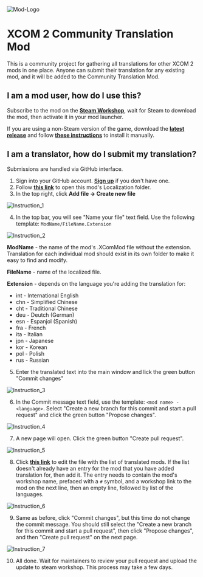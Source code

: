 ![Mod-Logo](https://raw.githubusercontent.com/Iridar/X2CommunityTranslation/main/Img/ModPreview_512.jpg)

# XCOM 2 Community Translation Mod

This is a community project for gathering all translations for other XCOM 2 mods in one place. Anyone can submit their translation for any existing mod, and it will be added to the Community Translation Mod.

## I am a mod user, how do I use this?

Subscribe to the mod on the **[Steam Workshop](https://steamcommunity.com/sharedfiles/filedetails/?id=3000755533)**, wait for Steam to download the mod, then activate it in your mod launcher.

If you are using a non-Steam version of the game, download the **[latest release](https://github.com/Iridar/X2CommunityTranslation/releases/latest)** and follow **[these instructions](https://www.reddit.com/r/xcom2mods/wiki/index/download_mods#wiki_how_to_install_mods_manually)** to install it manually.

## I am a translator, how do I submit my translation?

Submissions are handled via GitHub interface.

1. Sign into your GitHub account. **[Sign up](https://github.com/join)** if you don't have one.
2. Follow **[this link](https://github.com/Iridar/X2CommunityTranslation/tree/main/X2CommunityTranslation/Localization)** to open this mod's Localization folder.
3. In the top right, click **Add file -> Create new file**

![Instruction_1](https://raw.githubusercontent.com/Iridar/X2CommunityTranslation/main/Img/Instruction_1.png)

4. In the top bar, you will see "Name your file" text field. Use the following template: `ModName/FileName.Extension`

![Instruction_2](https://raw.githubusercontent.com/Iridar/X2CommunityTranslation/main/Img/Instruction_2.png)

**ModName** - the name of the mod's .XComMod file without the extension. Translation for each individual mod should exist in its own folder to make it easy to find and modify.

**FileName** - name of the localized file.

**Extension** - depends on the language you're adding the translation for:

* int - International English
* chn - Simplified Chinese
* cht - Traditional Chinese
* deu - Deutch (German)
* esn - Espanjol (Spanish)
* fra - French
* ita - Italian
* jpn - Japanese
* kor - Korean
* pol - Polish
* rus - Russian

5. Enter the translated text into the main window and lick the green button "Commit changes"

![Instruction_3](https://raw.githubusercontent.com/Iridar/X2CommunityTranslation/main/Img/Instruction_3.png)

6. In the Commit message text field, use the template: `<mod name> - <language>`. Select "Create a new branch for this commit and start a pull request" and click the green button "Propose changes".

![Instruction_4](https://raw.githubusercontent.com/Iridar/X2CommunityTranslation/main/Img/Instruction_4.png)

7. A new page will open. Click the green button "Create pull request".

![Instruction_5](https://raw.githubusercontent.com/Iridar/X2CommunityTranslation/main/Img/Instruction_5a.png)

8. Click **[this link](https://github.com/Iridar/X2CommunityTranslation/edit/main/List_of_translated_mods.md)** to edit the file with the list of translated mods.
If the list doesn't already have an entry for the mod that you have added translation for, then add it. 
The entry needs to contain the mod's workshop name, prefaced with a `#` symbol, and a workshop link to the mod on the next line, then an empty line, followed by list of the languages.

![Instruction_6](https://raw.githubusercontent.com/Iridar/X2CommunityTranslation/main/Img/Instruction_6.png)

9. Same as before, click "Commit changes", but this time do not change the commit message. You should still select the "Create a new branch for this commit and start a pull request", then click "Propose changes", and then "Create pull request" on the next page.

![Instruction_7](https://raw.githubusercontent.com/Iridar/X2CommunityTranslation/main/Img/Instruction_7.png)

10. All done. Wait for maintainers to review your pull request and upload the update to steam workshop. This process may take a few days.
